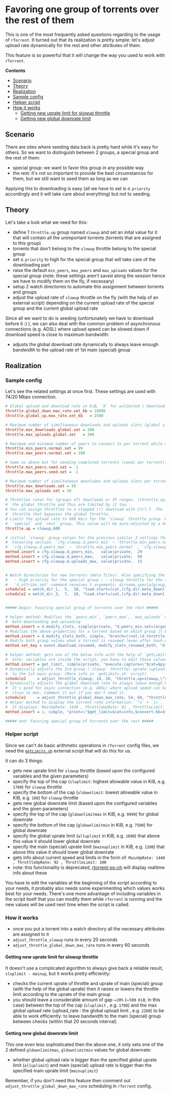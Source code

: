 # Favoring one group of torrents over the rest of them

This is one of the most frequently asked questions regarding to the usage of `rTorrent`. It turned out that its realization is pretty simple: let's adjust upload rate dynamically for the rest and other attributes of them.

This feature is so powerful that it will change the way you used to work with `rTorrent`.

**Contents**

 * [Scenario](#scenario)
 * [Theory](#theory)
 * [Realization](#realization)
  * [Sample config](#sample-config)
  * [Helper script](#helper-script)
  * [How it works](#how-it-works)
    * [Getting new uprate limit for slowup throttle](#getting-new-uprate-limit-for-slowup-throttle)
    * [Getting new global downrate limit](#getting-new-global-downrate-limit)

## Scenario

There are sites where seeding data back is pretty hard while it's easy for others. So we want to distinguish between 2 groups, a special group and the rest of them:
- special group: we want to favor this group in any possible way
- the rest: it's not so important to provide the best circumstances for them, but we still want to seed them as long as we can

Applying this to downloading is easy (all we have to set is `d.priority` accordingly and it will take care about everything) but not to seeding.


## Theory

Let's take a look what we need for this:
- define 1 `throttle.up` group named `slowup` and set an inital value for it that will contain all the unimportant torrents (torrents that are assigned to this group)
- torrents that don't belong to the `slowup` throttle belong to the special group
- set `d.priority` to high for the special group that will take care of the downloading part
- raise the default `min_peers`, `max_peers` and `max_uploads` values for the special group (note: these settings aren't saved along the session hence we have to modify them on the fly, if necessary)
- setup 2 watch directories to automate this assignment between torrents and groups
- adjust the upload rate of `slowup` throttle on the fly (with the help of an external script) depending on the current upload rate of the special group and the current global upload rate  

Since all we want to do is seeding (unfortunately we have to download before it :) ), we can also deal with the common problem of asynchronous connections (e.g. ADSL) where upload speed can be slowed down if download speed is close to maximum bandwidth:
- adjusts the global download rate dynamically to always leave enough bandwidth to the upload rate of 1st main (special) group


## Realization

### Sample config

Let's see the related settings at once first. These settings are used with 74/20 Mbps connection.

```ini
# Global upload and download rate in KiB, `0` for unlimited (`download_rate`, `upload_rate`)
throttle.global_down.max_rate.set_kb = 10000
throttle.global_up.max_rate.set_kb   = 2500

# Maximum number of simultaneous downloads and uploads slots (global slots!) (`max_downloads_global`, `max_uploads_global`)
throttle.max_downloads.global.set = 300
throttle.max_uploads.global.set   = 300

# Maximum and minimum number of peers to connect to per torrent while downloading (`min_peers`, `max_peers`) Default: `100` and `200` respectively
throttle.min_peers.normal.set = 99
throttle.max_peers.normal.set = 100

# Same as above but for seeding completed torrents (seeds per torrent), `-1` for same as downloading (`min_peers_seed`, `max_peers_seed`) Default: `-1` for both
throttle.min_peers.seed.set = -1
throttle.max_peers.seed.set = -1

# Maximum number of simultaneous downloads and uploads slots per torrent (`max_uploads`) Default: `50` for both
throttle.max_downloads.set = 50
throttle.max_uploads.set = 50

# Throttles rates for (groups of) downloads or IP ranges. (throttle_up) These throttles borrow bandwidth from
#  the global throttle and thus are limited by it too.
# You can assign throttles to a stopped (!) download with Ctrl-T. The `NULL` throttle is a special unlimited
#  throttle that bypasses the global throttle.
# Limits the upload rate to 600 kb/s for the `slowup` throttle group. We also use this property to distinguish
#  `special` and `rest` group. This value will be auto-adjusted by a helper script in Favoring section.
throttle.up = slowup,600

# initial `slowup` group values for the previous similar 3 settings that will be overridden by per torrent settings
#  Favouring section. `cfg.slowup.d.peers_min` ~ `throttle.min_peers.normal` ,
#  `cfg.slowup.d.peers_max` ~ `throttle.max_peers.normal` , `cfg.slowup.d.uploads_max` ~ `throttle.max_uploads`
method.insert = cfg.slowup.d.peers_min,   value|private,  29
method.insert = cfg.slowup.d.peers_max,   value|private,  50
method.insert = cfg.slowup.d.uploads_max, value|private,  15


# Watch directories for new torrents (meta files). Also specifying the final directories (data_dir and meta_dir) for them, whether it belongs to special group, whether its data is deletable (in this order) by setting:
#   - high priority for the special group ; - slowup throttle for the 2nd group (rest of the torrents) ; - unsafe_data custom field for those we want to delete their data upon removal
#   'd.attribs.set' command receives 3 arguments: dirname,specialgroup,unsafe_data
schedule2 = watch_dir_1,  5,  10, "load.start=(cat,(cfg.dir.meta_downl),rotating/*.torrent), \"d.attribs.set=rotating,1,1\""
schedule2 = watch_dir_3,  7,  10, "load.start=(cat,(cfg.dir.meta_downl),unsafe/*.torrent),   \"d.attribs.set=unsafe,,1\""


##### begin: Favoring special group of torrents over the rest #####

# helper method: Modifies the `peers_min`, `peers_max`, `max_uploads` values of a torrent for
#  both downloading and uploading
method.insert = d.modify_slots, simple|private, "d.peers_min.set=(argument.0); d.peers_max.set=(argument.1); d.uploads_max.set=(argument.2)"
# Modifies the above properties for a torrent based on which group it belongs to
method.insert = d.modify_slots_both, simple, "branch=((not,(d.throttle_name))),((d.modify_slots,(throttle.min_peers.normal),(throttle.max_peers.normal),(throttle.max_uploads))),((d.modify_slots,(cfg.slowup.d.peers_min),(cfg.slowup.d.peers_max),(cfg.slowup.d.uploads_max)))"
# Modify both group values when a torrent is resumed (even after hash-checking or after `rTorrent` is restarted)
method.set_key = event.download.resumed, modify_slots_resumed_both, "d.modify_slots_both="

# helper method: gets one of the below info with the help of `getLimits.sh` script 
#  note: variables are inside the script, you have to edit those values there!
method.insert = get_limit, simple|private, "execute.capture=\"$cat=$pyro.bin_dir=,getLimits,$cfg.postfix=,.sh\",$argument.0=,$argument.1=,$argument.2=,$argument.3="
# Dynamically adjusts the 2nd group (`slowup` throttle) uprate (upload speed) to always leave enough bandwidth
#  to the 1st main group. (More info in `getLimits.sh` script)
schedule2     = adjust_throttle_slowup, 14, 20, "throttle.up=slowup,\"$get_limit=$cat=up,$convert.kb=$throttle.global_up.rate=,$convert.kb=$throttle.up.rate=slowup\""
# Dynamically adjusts the global download rate to always leave enough bandwidth to the 1st main group upload rate.
#  It's good for async connection (e.g. ADSL) where upload speed can be slowed down if download speed is
#  close to max. Comment it out if you don't need it.
schedule2     = adjust_throttle_global_down_max_rate, 54, 60, "throttle.global_down.max_rate.set_kb=\"$get_limit=$cat=down,$convert.kb=$throttle.global_up.rate=,$convert.kb=$throttle.up.rate=slowup\""
# Helper method to display the current rate information: `^x` + `i=`.
#  It displays: MainUpRate: 1440 , ThrottleUpRate: 92 , ThrottleLimit: 100
method.insert = i, simple, "print=\"$get_limit=$cat=info,$convert.kb=$throttle.global_up.rate=,$convert.kb=$throttle.up.rate=slowup,$convert.kb=$throttle.up.max=slowup\""

##### end: Favoring special group of torrents over the rest #####
```


### Helper script

Since we can't do basic arithmetic operations in `rTorrent` config files, we need the [`getLimits.sh`](ubuntu-14.04/home/chros73/bin/getLimits.sh) external script that will do this for us.

It can do 3 things:
- gets new uprate limit for `slowup` throttle (based upon the configured variables and the given parameters)
 - specify the top of the cap (`sluplimit`: highest allowable value in KiB, e.g. `1700`) for `slowup` throttle
 - specify the bottom of the cap (`sldownlimit`: lowest allowable value in KiB, e.g. `100`) for `slowup` throttle
- gets new global downrate limit (based upon the configured variables and the given parameters)
 - specify the top of the cap (`gldownlimitmax` in KiB, e.g. `9999`) for global downrate
 - specify the bottom of the cap (`gldownlimitmin` in KiB, e.g. `7500`) for global downrate
 - specify the global uprate limit (`alluplimit` in KiB, e.g. `1600`) that above this value it should lower global downrate
 - specify the main (special) uprate limit (`mainuplimit` in KiB, e.g. `1200`) that above this value it should lower global downrate
- gets info about current speed and limits in the form of: `MainUpRate: 1440 , ThrottleUpRate: 92 , ThrottleLimit: 100`
 - note: this functionality is deprecated, [rtorrent-ps-ch](https://github.com/chros73/rtorrent-ps/#fork-notes) will display  realtime info about these

You have to edit the variables at the beginning of the script according to your needs, it probably also needs some experimenting which values works best for your needs. There's one more advantage of including variables in the script itself that you can modify them while `rTorrent` is running and the new values will be used next time when the script is called.


### How it works

- once you put a torrent into a watch directory all the necessary attributes are assigned to it
- `adjust_throttle_slowup` runs in every 20 seconds
- `adjust_throttle_global_down_max_rate` runs in every 60 seconds

#### Getting new uprate limit for slowup throttle

It doesn't use a complicated algorithm to always give back a reliable result, `sluplimit - mainup`, but it works pretty efficiently:
- checks the current uprate of throttle and uprate of main (special) group (with the help of the global uprate) then it raises or lowers the throttle limit according to the uprate of the main group
- you should leave a considerable amount of gap ~`20%` (~`500 KiB`, in this case) between the top of the cap (`sluplimit` , e.g. `1700`) and the max global upload rate (upload_rate : the global upload limit , e.g. `2200`) to be able to work efficiently: to leave bandwidth to the main (special) group between checks (within that 20 seconds interval)

#### Getting new global downrate limit

This one even less sophisticated then the above one, it only sets one of the 2 defined `gldownlimitmax`, `gldownlimitmin` values for global downrate:
- whether global upload rate is bigger than the specified global uprate limit (`alluplimit`) and main (special) upload rate is bigger than the specified main uprate limit (`mainuplimit`)

Remember, if you don't need this feature then comment out `adjust_throttle_global_down_max_rate` scheduling in `rTorrent` config.
